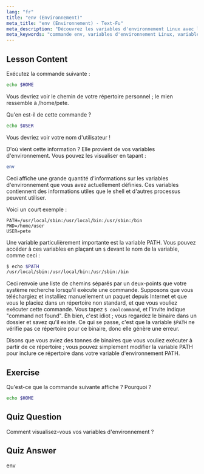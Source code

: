 ```yaml
---
lang: "fr"
title: "env (Environnement)"
meta_title: "env (Environnement) - Text-Fu"
meta_description: "Découvrez les variables d'environnement Linux avec la commande 'env'. Comprenez les variables PATH, HOME et USER. Obtenez un guide pour débutants sur la gestion de votre environnement Linux."
meta_keywords: "commande env, variables d'environnement Linux, variable PATH, tutoriel Linux, Linux pour débutants, variables shell, guide Linux"
---
```


## Lesson Content

Exécutez la commande suivante :

```bash
echo $HOME
```

Vous devriez voir le chemin de votre répertoire personnel ; le mien ressemble à /home/pete.

Qu'en est-il de cette commande ?

```bash
echo $USER
```

Vous devriez voir votre nom d'utilisateur !

D'où vient cette information ? Elle provient de vos variables d'environnement. Vous pouvez les visualiser en tapant :

```bash
env
```

Ceci affiche une grande quantité d'informations sur les variables d'environnement que vous avez actuellement définies. Ces variables contiennent des informations utiles que le shell et d'autres processus peuvent utiliser.

Voici un court exemple :

```plaintext
PATH=/usr/local/sbin:/usr/local/bin:/usr/sbin:/bin
PWD=/home/user
USER=pete
```

Une variable particulièrement importante est la variable PATH. Vous pouvez accéder à ces variables en plaçant un `$` devant le nom de la variable, comme ceci :

```bash
$ echo $PATH
/usr/local/sbin:/usr/local/bin:/usr/sbin:/bin
```

Ceci renvoie une liste de chemins séparés par un deux-points que votre système recherche lorsqu'il exécute une commande. Supposons que vous téléchargiez et installiez manuellement un paquet depuis Internet et que vous le placiez dans un répertoire non standard, et que vous vouliez exécuter cette commande. Vous tapez `$ coolcommand`, et l'invite indique "command not found". Eh bien, c'est idiot ; vous regardez le binaire dans un dossier et savez qu'il existe. Ce qui se passe, c'est que la variable `$PATH` ne vérifie pas ce répertoire pour ce binaire, donc elle génère une erreur.

Disons que vous aviez des tonnes de binaires que vous vouliez exécuter à partir de ce répertoire ; vous pouvez simplement modifier la variable PATH pour inclure ce répertoire dans votre variable d'environnement PATH.

## Exercise

Qu'est-ce que la commande suivante affiche ? Pourquoi ?

```bash
echo $HOME
```

## Quiz Question

Comment visualisez-vous vos variables d'environnement ?

## Quiz Answer

env
